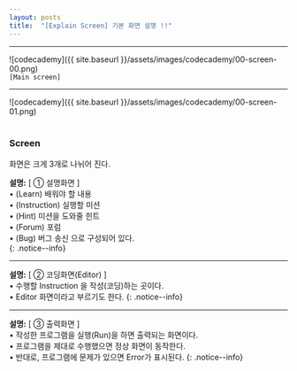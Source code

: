 ```yaml
---
layout: posts
title:  "[Explain Screen] 기본 화면 설명 !!"
---
```

    
    
    
<hr/>

![codecademy]({{ site.baseurl }}/assets/images/codecademy/00-screen-00.png)    
`[Main screen]`
<br>
<hr/>


![codecademy]({{ site.baseurl }}/assets/images/codecademy/00-screen-01.png)    
<br>


<p style="page-break-before: always;"></p>


### Screen
화면은 크게 3개로 나뉘어 진다.     


**설명:** [ ① 설명화면 ]       
• (Learn) 배워야 할 내용    
• (Instruction) 실행할 미션     
• (Hint) 미션을 도와줄 힌트     
• (Forum) 포럼    
• (Bug) 버그 송신 으로 구성되어 있다.    
{: .notice--info}    

<hr>

**설명:** [ ② 코딩화면(Editor) ]       
• 수행할 Instruction 을 작성(코딩)하는 곳이다.     
• Editor 화면이라고 부르기도 한다.
{: .notice--info}    
   
<hr>

**설명:** [ ③ 출력화면 ]           
• 작성한 프로그램을 실행(Run)을 하면 출력되는 화면이다.    
• 프로그램을 제대로 수행했으면 정상 화면이 동작한다.    
• 반대로, 프로그램에 문제가 있으면 Error가 표시된다.
{: .notice--info}    

